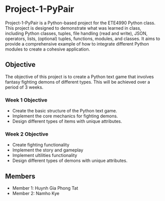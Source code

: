 # Project-1-PyPair

Project-1-PyPair is a Python-based project for the ETE4990 Python class. This project is designed to demonstrate what was learned in class, including Python classes, tuples, file handling (read and write), JSON, operators, lists, (optional) tuples, functions, modules, and classes. It aims to provide a comprehensive example of how to integrate different Python modules to create a cohesive application.

## Objective
The objective of this project is to create a Python text game that involves fantasy fighting demons of different types. This will be achieved over a period of 3 weeks.

### Week 1 Objective
- Create the basic structure of the Python text game.
- Implement the core mechanics for fighting demons.
- Design different types of items with unique attributes.

### Week 2 Objective
- Create fighting functionality
- Implement the story and gameplay
- Implement ultilities functionality
- Design different types of demons with unique attributes.

## Members
- Member 1: Huynh Gia Phong Tat
- Member 2: Namho Kye



